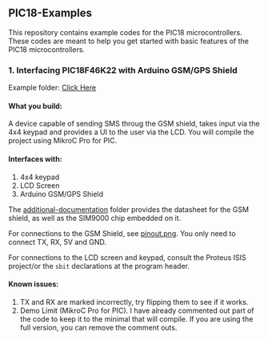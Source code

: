 ## PIC18-Examples

This repository contains example codes for the PIC18 microcontrollers. These codes are meant to help you get started with basic features of the PIC18 microcontrollers.

### 1. Interfacing PIC18F46K22 with Arduino GSM/GPS Shield

Example folder: [Click Here](https://github.com/usamamuneeb/PIC18-Examples/tree/master/pic18-gsm)

#### What you build:

A device capable of sending SMS throug the GSM shield, takes input via the 4x4 keypad and provides a UI to the user via the LCD. You will compile the project using MikroC Pro for PIC.

#### Interfaces with:
1. 4x4 keypad
2. LCD Screen
3. Arduino GSM/GPS Shield

The [additional-documentation](https://github.com/usamamuneeb/PIC18-Examples/tree/master/pic18-gsm/additional-documentation) folder provides the datasheet for the GSM shield, as well as the SIM9000 chip embedded on it.

For connections to the GSM Shield, see [pinout.png](https://raw.githubusercontent.com/usamamuneeb/PIC18-Examples/master/pic18-gsm/pinout.jpg). You only need to connect TX, RX, 5V and GND.

For connections to the LCD screen and keypad, consult the Proteus ISIS project/or the `sbit` declarations at the program header.

#### Known issues:

1. TX and RX are marked incorrectly, try flipping them to see if it works.
2. Demo Limit (MikroC Pro for PIC). I have already commented out part of the code to keep it to the minimal that will compile. If you are using the full version, you can remove the comment outs.
